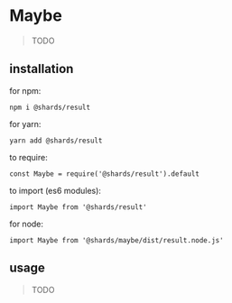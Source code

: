 # Maybe

> TODO

## installation


for npm:

```
npm i @shards/result
```

for yarn:

```
yarn add @shards/result
```

to require:

```
const Maybe = require('@shards/result').default
```

to import (es6 modules):

```
import Maybe from '@shards/result'
```

for node:

```
import Maybe from '@shards/maybe/dist/result.node.js'
```

## usage

> TODO
